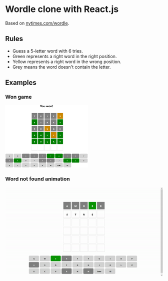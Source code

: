 # Wordle clone with React.js

Based on [nytimes.com/wordle](https://www.nytimes.com/wordle).

## Rules


* Guess a 5-letter word with 6 tries.
* Green represents a right word in the right position.
* Yellow represents a right word in the wrong position.
* Grey means the word doesn't contain the letter.

## Examples

### Won game

<img src="example.png" height=200px width=auto alt="Won game" />

### Word not found animation
![Word not found animation.](/word-not-found.gif)